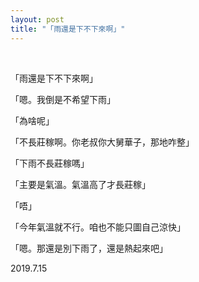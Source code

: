 ```yaml
---
layout: post
title: "「雨還是下不下來啊」"
---
```


  
&nbsp;
&nbsp;




「雨還是下不下來啊」

「嗯。我倒是不希望下雨」

「為啥呢」

「不長莊稼啊。你老叔你大舅華子，那地咋整」

「下雨不長莊稼嗎」

「主要是氣溫。氣溫高了才長莊稼」

「唔」

「今年氣溫就不行。咱也不能只圖自己涼快」

「嗯。那還是別下雨了，還是熱起來吧」

2019.7.15
